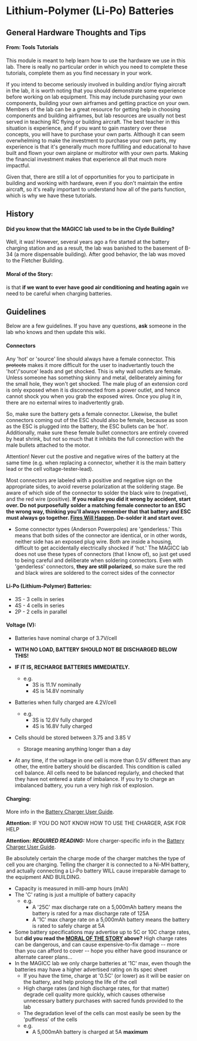 # Lithium-Polymer (Li-Po) Batteries #

## General Hardware Thoughts and Tips ##
#### From: Tools Tutorials ####

This module is meant to help learn how to use the hardware we use in this lab. There is really no particular order in which you need to complete these tutorials, complete them as you find necessary in your work.

If you intend to become seriously involved in building and/or flying aircraft in the lab, it is worth noting that you should demonstrate some experience before working on lab equipment. This may include purchasing your own components, building your own airframes and getting practice on your own. Members of the lab can be a great resource for getting help in choosing components and building airframes, but lab resources are usually not best served in teaching RC flying or building aircraft. The best teacher in this situation is experience, and if you want to gain mastery over these concepts, you will have to purchase your own parts. Although it can seem overwhelming to make the investment to purchase your own parts, my experience is that it's generally much more fulfilling and educational to have built and flown your own airplane or multirotor with your own parts. Making the financial investment makes that experience all that much more impactful.

Given that, there are still a lot of opportunities for you to participate in building and working with hardware, even if you don't maintain the entire aircraft, so it's really important to understand how all of the parts function, which is why we have these tutorials.

## History ##

#### **Did you know that the MAGICC lab used to be in the Clyde Building?** ####

Well, it was! However, several years ago a fire started at the battery charging station and as a result, the lab was banished to the basement of B-34 (a more dispensable building). After good behavior, the lab was moved to the Fletcher Building.

#### **Moral of the Story:** ####

is that **if we want to ever have good air conditioning and heating again** we need to be careful when charging batteries.

## Guidelines ##

Below are a few guidelines. If you have any questions, **ask** someone in the lab who knows and then update this wiki.

#### Connectors ####
Any 'hot' or 'source' line should always have a female connector. This ~~protects~~ makes it more difficult for the user to inadvertantly touch the 'hot'/'source' leads and get shocked. This is why wall outlets are female. Unless someone has something skinny and metal, deliberately aiming for the small hole, they won't get shocked. The male plug of an extension cord is only exposed when it is disconnected from a power outlet, and hence cannot shock you when you grab the exposed wires. Once you plug it in, there are no external wires to inadvertently grab.

So, make sure the battery gets a female connector. Likewise, the bullet connectors coming out of the ESC should also be female, because as soon as the ESC is plugged into the battery, the ESC bullets can be 'hot'. Additionally, make sure these female bullet connectors are entirely covered by heat shrink, but not so much that it inhibits the full connection with the male bullets attached to the motor.

Attention!
Never cut the postive and negative wires of the battery at the same time (e.g. when replacing a connector, whether it is the main battery lead or the cell voltage-tester-lead).

Most connectors are labeled with a positive and negative sign on the appropriate sides, to avoid reverse polarization at the soldering stage. Be aware of which side of the connector to solder the black wire to (negative), and the red wire (positive). **If you realize you did it wrong by accident, start over. Do not purposefully solder a matching female connector to an ESC the wrong way, thinking you'll always remember that that battery and ESC must always go together. [Fires Will Happen](#moral-of-the-story). De-solder it and start over.**

* Some connector types (Anderson Powerpoles) are 'genderless.' This means that both sides of the connector are identical, or in other words, neither side has an exposed plug wire. Both are inside a housing, difficult to get accidentally electrically shocked if 'hot.' The MAGICC lab does not use these types of connectors (that I know of), so just get used to being careful and deliberate when soldering connectors. Even with 'genderless' connectors, **they are still polarized**, so make sure the red and black wires are soldered to the correct sides of the connector

#### Li-Po (Lithium-Polymer) Batteries: ####
* 3S - 3 cells in series
* 4S - 4 cells in series
* 2P - 2 cells in parallel


#### Voltage (V): ####
* Batteries have nominal charge of 3.7V/cell
* **WITH NO LOAD, BATTERY SHOULD NOT BE DISCHARGED BELOW THIS!**
* **IF IT IS, RECHARGE BATTERIES IMMEDIATELY.**
  * e.g.
    * 3S is 11.1V nominally
    * 4S is 14.8V nominally

* Batteries when fully charged are 4.2V/cell
  * e.g.
    * 3S is 12.6V fully charged
    * 4S is 16.8V fully charged
* Cells should be stored between 3.75 and 3.85 V
   * Storage meaning anything longer than a day

* At any time, if the voltage in one cell is more than 0.5V different than any
  other, the entire battery should be discarded. This condition is called cell
  balance. All cells need to be balanced regularly, and checked that they have
  not entered a state of imbalance. If you try to charge an imbalanced battery,
  you run a very high risk of explosion.


#### Charging: ####

More info in the [Battery Charger User Guide].

**Attention:** IF YOU DO NOT KNOW HOW TO USE THE CHARGER, ASK FOR HELP

**Attention:** __*REQUIRED READING:*__ More charger-specific info in the [Battery Charger User Guide].

Be absolutely certain the charge mode of the charger matches the type of cell you are charging. Telling the charger it is connected to a Ni-MH battery, and actually connecting a Li-Po battery WILL cause irreparable damage to the equipment AND BUILDING.

* Capacity is measured in milli-amp hours (mAh)
* The 'C' rating is just a multiple of battery capacity
  * e.g.
    * A '25C' max discharge rate on a 5,000mAh battery means the battery is rated for a max discharge rate of 125A
    * A '1C' max charge rate on a 5,000mAh battery means the battery is rated to safely charge at 5A
* Some battery specifications may advertise up to 5C or 10C charge rates, but **did you read the [MORAL OF THE STORY](#moral-of-the-story) above?** High charge rates can be dangerous, and can cause expensive-to-fix damage -- more than you can afford to cover -- hope you either have good insurance or alternate career plans...
* In the MAGICC lab we only charge batteries at '1C' max, even though the batteries may have a higher advertised rating on its spec sheet
  * If you have the time, charge at '0.5C' (or lower) as it will be easier on the battery, and help prolong the life of the cell
  * High charge rates (and high discharge rates, for that matter) degrade cell quality more quickly, which causes otherwise unnecessary battery purchases with sacred funds provided to the lab
  * The degradation level of the cells can most easily be seen by the 'puffiness' of the cells
  * e.g.
    * A 5,000mAh battery is charged at 5A **maximum**

<!-- links -->
[Battery Charger User Guide]: charging_lipo_batts.md
